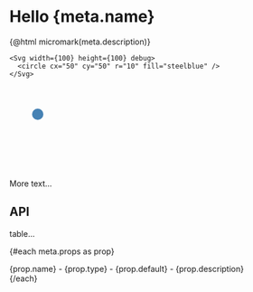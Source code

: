 <script context="module">
  const FILENAME = 'Svg.json';

  export const load = async ({ fetch }) => {
    const res = await fetch(`/load/${FILENAME}`);
    const meta = await res.json();

    // if successful, pass props to the component
    if (res.ok)
      return {
        props: {
          meta,
        },
      };

    // throw an error otherwise
    return {
      status: res.status,
      error: new Error(meta.error.message),
    };
  };
</script>

<script>
  import { micromark } from 'micromark';

  import { Svg } from '@rbb-data/svelte-starter';

  export let meta;

  console.log(meta)
</script>

# Hello {meta.name}

{@html micromark(meta.description)}

```svelte
<Svg width={100} height={100} debug>
  <circle cx="50" cy="50" r="10" fill="steelblue" />
</Svg>
```

<Svg width={100} height={100} debug>
  <circle cx="50" cy="50" r="10" fill="steelblue">
</Svg>

More text...

## API

table...

{#each meta.props as prop}

<div>{prop.name} - {prop.type} - {prop.default} - {prop.description}</div>
{/each}
